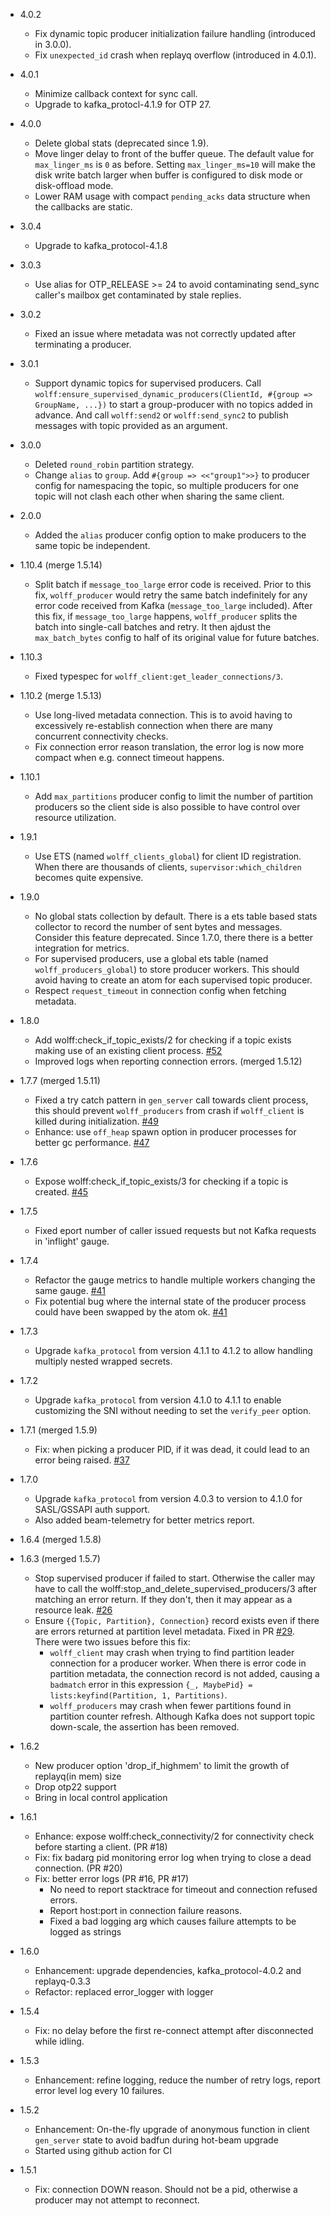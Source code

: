 * 4.0.2
  - Fix dynamic topic producer initialization failure handling (introduced in 3.0.0).
  - Fix `unexpected_id` crash when replayq overflow (introduced in 4.0.1).

* 4.0.1
  - Minimize callback context for sync call.
  - Upgrade to kafka_protocl-4.1.9 for OTP 27.

* 4.0.0
  - Delete global stats (deprecated since 1.9).
  - Move linger delay to front of the buffer queue.
    The default value for `max_linger_ms` is `0` as before.
    Setting `max_linger_ms=10` will make the disk write batch larger when buffer is configured to disk mode or disk-offload mode.
  - Lower RAM usage with compact `pending_acks` data structure when the callbacks are static.

* 3.0.4
  - Upgrade to kafka_protocol-4.1.8

* 3.0.3
  - Use alias for OTP_RELEASE >= 24 to avoid contaminating send_sync caller's mailbox get contaminated by stale replies.

* 3.0.2
  - Fixed an issue where metadata was not correctly updated after terminating a producer.

* 3.0.1
  - Support dynamic topics for supervised producers.
    Call `wolff:ensure_supervised_dynamic_producers(ClientId, #{group => GroupName, ...})` to
    start a group-producer with no topics added in advance.
    And call `wolff:send2` or `wolff:send_sync2` to publish messages with topic provided as an argument.

* 3.0.0
  - Deleted `round_robin` partition strategy.
  - Change `alias` to `group`.
    Add `#{group => <<"group1">>}` to producer config for namespacing the topic,
    so multiple producers for one topic will not clash each other when sharing the same client.

* 2.0.0
  - Added the `alias` producer config option to make producers to the same topic be independent.

* 1.10.4 (merge 1.5.14)
  - Split batch if `message_too_large` error code is received.
    Prior to this fix, `wolff_producer` would retry the same batch indefinitely for any error code received from Kafka (`message_too_large` included).
    After this fix, if `message_too_large` happens, `wolff_producer` splits the batch into single-call batches and retry.
    It then ajdust the `max_batch_bytes` config to half of its original value for future batches.

* 1.10.3
  - Fixed typespec for `wolff_client:get_leader_connections/3`.

* 1.10.2 (merge 1.5.13)
  - Use long-lived metadata connection.
    This is to avoid having to excessively re-establish connection when there are many concurrent connectivity checks.
  - Fix connection error reason translation, the error log is now more compact when e.g. connect timeout happens.

* 1.10.1
  - Add `max_partitions` producer config to limit the number of partition producers so the client side is also possible to have control over resource utilization.

* 1.9.1
  - Use ETS (named `wolff_clients_global`) for client ID registration.
    When there are thousands of clients, `supervisor:which_children` becomes quite expensive.

* 1.9.0
  - No global stats collection by default.
    There is a ets table based stats collector to record the number of sent bytes and messages. Consider this feature deprecated.
    Since 1.7.0, there there is a better integration for metrics.
  - For supervised producers, use a global ets table (named `wolff_producers_global`) to store producer workers.
    This should avoid having to create an atom for each supervised topic producer.
  - Respect `request_timeout` in connection config when fetching metadata.

* 1.8.0
  - Add wolff:check_if_topic_exists/2 for checking if a topic exists making use of an existing client process. [#52](https://github.com/kafka4beam/wolff/pull/52)
  - Improved logs when reporting connection errors. (merged 1.5.12)
* 1.7.7 (merged 1.5.11)
  - Fixed a try catch pattern in `gen_server` call towards client process, this should prevent `wolff_producers` from crash if `wolff_client` is killed during initialization. [#49](https://github.com/kafka4beam/wolff/pull/49)
  - Enhance: use `off_heap` spawn option in producer processes for better gc performance. [#47](https://github.com/kafka4beam/wolff/pull/47)
* 1.7.6
  - Expose wolff:check_if_topic_exists/3 for checking if a topic is created. [#45](https://github.com/kafka4beam/wolff/pull/45)
* 1.7.5
  - Fixed eport number of caller issued requests but not Kafka requests in 'inflight' gauge.
* 1.7.4
  - Refactor the gauge metrics to handle multiple workers changing the
    same gauge. [#41](https://github.com/kafka4beam/wolff/pull/41)
  - Fix potential bug where the internal state of the producer process
    could have been swapped by the atom
    ok. [#41](https://github.com/kafka4beam/wolff/pull/41)
* 1.7.3
  - Upgrade `kafka_protocol` from version 4.1.1 to 4.1.2 to allow handling multiply nested wrapped secrets.
* 1.7.2
  - Upgrade `kafka_protocol` from version 4.1.0 to 4.1.1 to enable customizing the SNI without needing to set the `verify_peer` option.
* 1.7.1 (merged 1.5.9)
  - Fix: when picking a producer PID, if it was dead, it could lead to an error being raised. [#37](https://github.com/kafka4beam/wolff/pull/37)
* 1.7.0
  - Upgrade `kafka_protocol` from version 4.0.3 to version to 4.1.0 for SASL/GSSAPI auth support.
  - Also added beam-telemetry for better metrics report.
* 1.6.4 (merged 1.5.8)
* 1.6.3 (merged 1.5.7)
  - Stop supervised producer if failed to start. Otherwise the caller may have to call the wolff:stop_and_delete_supervised_producers/3
    after matching an error return. If they don't, then it may appear as a resource leak. [#26](https://github.com/kafka4beam/wolff/pull/26)
  - Ensure `{{Topic, Partition}, Connection}` record exists even if there are errors returned at partition level metadata.
    Fixed in PR [#29](https://github.com/kafka4beam/wolff/pull/29).
    There were two issues before this fix:
    * `wolff_client` may crash when trying to find partition leader connection for a producer worker.
      When there is error code in partition metadata, the connection record is not added,
      causing a `badmatch` error in this expression `{_, MaybePid} = lists:keyfind(Partition, 1, Partitions)`.
    * `wolff_producers` may crash when fewer partitions found in partition counter refresh.
      Although Kafka does not support topic down-scale, the assertion has been removed.
* 1.6.2
  - New producer option 'drop\_if\_highmem' to limit the growth of replayq(in mem) size
  - Drop otp22 support
  - Bring in local control application
* 1.6.1
  - Enhance: expose wolff:check_connectivity/2 for connectivity check before starting a client. (PR #18)
  - Fix: fix badarg pid monitoring error log when trying to close a dead connection. (PR #20)
  - Fix: better error logs (PR #16, PR #17)
    * No need to report stacktrace for timeout and connection refused errors.
    * Report host:port in connection failure reasons.
    * Fixed a bad logging arg which causes failure attempts to be logged as strings
* 1.6.0
  - Enhancement: upgrade dependencies, kafka_protocol-4.0.2 and replayq-0.3.3
  - Refactor: replaced error_logger with logger
* 1.5.4
  - Fix: no delay before the first re-connect attempt after disconnected while idling.
* 1.5.3
  - Enhancement: refine logging, reduce the number of retry logs, report error level log every 10 failures.
* 1.5.2
  - Enhancement: On-the-fly upgrade of anonymous function in client `gen_server` state to avoid badfun during hot-beam upgrade
  - Started using github action for CI
* 1.5.1
  - Fix: connection DOWN reason. Should not be a pid, otherwise a producer may not attempt to reconnect.
